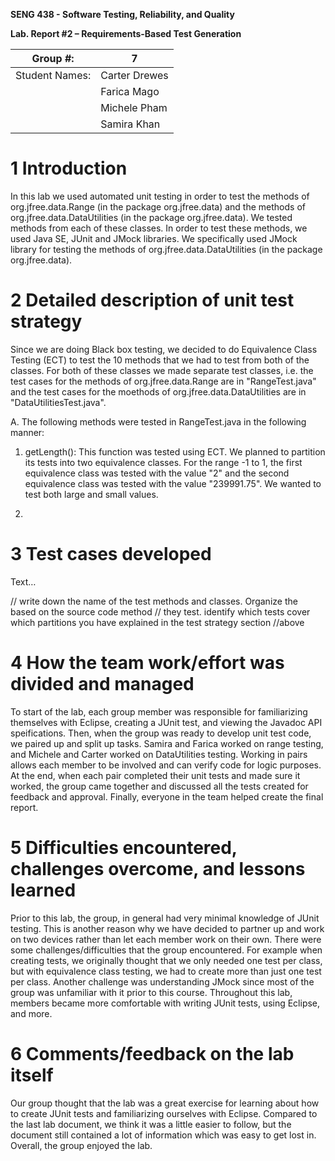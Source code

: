 **SENG 438 - Software Testing, Reliability, and Quality**

**Lab. Report \#2 – Requirements-Based Test Generation**

| Group \#:      |  7   |
| -------------- | --- |
| Student Names: |   Carter Drewes  |
|                |   Farica Mago  |
|                |   Michele Pham  |
|                |   Samira Khan |

# 1 Introduction

In this lab we used automated unit testing in order to test the methods of org.jfree.data.Range (in the package org.jfree.data) and the methods of org.jfree.data.DataUtilities (in the package org.jfree.data). We tested methods from each of these classes. In order to test these methods, we used Java SE, JUnit and JMock libraries. We specifically used JMock library for testing the methods of org.jfree.data.DataUtilities (in the package org.jfree.data).

# 2 Detailed description of unit test strategy

Since we are doing Black box testing, we decided to do Equivalence Class Testing (ECT) to test the 10 methods that we had to test from both of the classes. For both of these classes we made separate test classes, i.e. the test cases for the methods of org.jfree.data.Range are in "RangeTest.java" and the test cases for the moethods of org.jfree.data.DataUtilities are in "DataUtilitiesTest.java".

A. The following methods were tested in RangeTest.java in the following manner:

1) getLength(): This function was tested using ECT. We planned to partition its tests into two equivalence classes. For the range -1 to 1, the first equivalence class was tested with the value "2" and the second equivalence class was tested with the value "239991.75". We wanted to test both large and small values.

2) 

# 3 Test cases developed

Text…

// write down the name of the test methods and classes. Organize the based on
the source code method // they test. identify which tests cover which partitions
you have explained in the test strategy section //above

# 4 How the team work/effort was divided and managed

To start of the lab, each group member was responsible for familiarizing themselves with Eclipse, creating a JUnit test, and viewing the Javadoc API speifications. Then, when the group was ready to develop unit test code, we paired up and split up tasks. Samira and Farica worked on range testing, and Michele and Carter worked on DataUtilities testing. Working in pairs allows each member to be involved and can verify code for logic purposes. At the end, when each pair completed their unit tests and made sure it worked, the group came together and discussed all the tests created for feedback and approval. Finally, everyone in the team helped create the final report.  


# 5 Difficulties encountered, challenges overcome, and lessons learned

Prior to this lab, the group, in general had very minimal knowledge of JUnit testing. This is another reason why we have decided to partner up and work on two devices rather than let each member work on their own. There were some challenges/difficulties that the group encountered. For example when creating tests, we originally thought that we only needed one test per class, but with equivalence class testing, we had to create more than just one test per class. Another challenge was understanding JMock since most of the group was unfamiliar with it prior to this course. Throughout this lab, members became more comfortable with writing JUnit tests, using Eclipse, and more.

# 6 Comments/feedback on the lab itself

Our group thought that the lab was a great exercise for learning about how to create JUnit tests and familiarizing ourselves with Eclipse. Compared to the last lab document, we think it was a little easier to follow, but the document still contained a lot of information which was easy to get lost in. Overall, the group enjoyed the lab.
